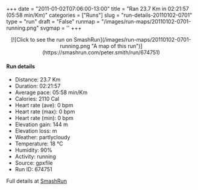 +++
date = "2011-01-02T07:06:00-13:00"
title = "Ran 23.7 Km in 02:21:57 (05:58 min/Km)"
categories = ["Runs"]
slug = "run-details-20110102-0701"
type = "run"
draft = "False"
runmap = "/images/run-maps/20110102-0701-running.png"
svgmap = '<polyline points="0 59, 0 58, 2 58, 3 57, 4 55, 6 54, 8 51, 14 47, 14 46, 14 46, 13 44, 15 42, 16 43, 23 44, 32 45, 34 46, 34 46, 37 49, 42 50, 46 50, 50 49, 51 48, 54 48, 56 49, 57 49, 60 47, 59 44, 59 42, 63 42, 66 41, 70 43, 71 45, 72 45, 72 44, 73 45, 76 45, 78 44, 85 47, 88 48, 93 47, 96 48, 98 48, 100 47, 98 48, 95 48, 93 47, 89 48, 86 47, 78 44, 75 45, 72 45, 71 44, 70 42, 66 41, 63 42, 59 42, 59 44, 60 46, 59 47, 57 48, 56 49, 51 48, 47 50, 42 50, 38 49, 33 45, 31 45, 25 45, 23 47, 24 52, 24 57, 22 59, 20 58, 18 55, 13 56, 11 59, 10 58, 7 57, 4 56, 4 56, 2 58, 1 58, 0 58">'
+++



<!--more-->

<center>
[![Click to see the run on SmashRun](/images/run-maps/20110102-0701-running.png "A map of this run")](https://smashrun.com/peter.smith/run/674751)
</center>

#### Run details

* Distance: 23.7 Km
* Duration: 02:21:57
* Average pace: 05:58 min/Km
* Calories: 2110 Cal
* Heart rate (ave): 0 bpm
* Heart rate (max): 0 bpm
* Heart rate (min): 0 bpm
* Elevation gain: 144 m
* Elevation loss:  m
* Weather: partlycloudy
* Temperature: 18 &deg;C
* Humidity: 90%
* Activity: running
* Source: gpxfile
* Run ID: 674751

Full details at [SmashRun](https://smashrun.com/peter.smith/run/674751)